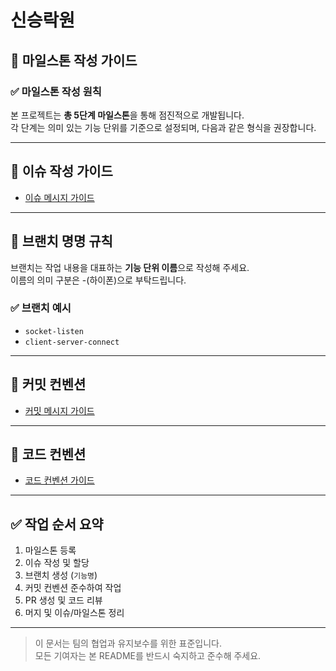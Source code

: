 # 신승락원

## 📌 마일스톤 작성 가이드

### ✅ 마일스톤 작성 원칙
본 프로젝트는 **총 5단계 마일스톤**을 통해 점진적으로 개발됩니다.  
각 단계는 의미 있는 기능 단위를 기준으로 설정되며, 다음과 같은 형식을 권장합니다.

---

## 📝 이슈 작성 가이드

- [이슈 메시지 가이드](./docs/ISSUE_CONVENTION.md)

---

## 🌿 브랜치 명명 규칙

브랜치는 작업 내용을 대표하는 **기능 단위 이름**으로 작성해 주세요.  
이름의 의미 구분은 -(하이폰)으로 부탁드립니다.

### ✅ 브랜치 예시

- `socket-listen`
- `client-server-connect`

---

## 💬 커밋 컨벤션

- [커밋 메시지 가이드](./docs/COMMIT_CONVENTION.md)

---

## 🧹 코드 컨벤션

- [코드 컨벤션 가이드](./docs/CODE_CONVENTION.md)

---

## ✅ 작업 순서 요약

1. 마일스톤 등록  
2. 이슈 작성 및 할당  
3. 브랜치 생성 (`기능명`)  
4. 커밋 컨벤션 준수하여 작업  
5. PR 생성 및 코드 리뷰  
6. 머지 및 이슈/마일스톤 정리

---

> 이 문서는 팀의 협업과 유지보수를 위한 표준입니다.  
> 모든 기여자는 본 README를 반드시 숙지하고 준수해 주세요.


